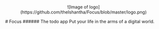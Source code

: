 <p align="center">
  ![Image of logo](https://github.com/theIshantha/Focus/blob/master/logo.png)
</p>
# Focus 
###### The todo app 
Put your life in the arms of a digital world. 

